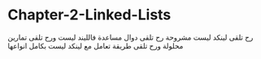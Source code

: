 # Chapter-2-Linked-Lists
رح تلقى لينكد ليست مشروحة رح تلقى دوال مساعدة فالليند ليست ورح تلقى تمارين محلولة ورح تلقى طريقة تعامل مع لينكد ليست بكامل انواعها
